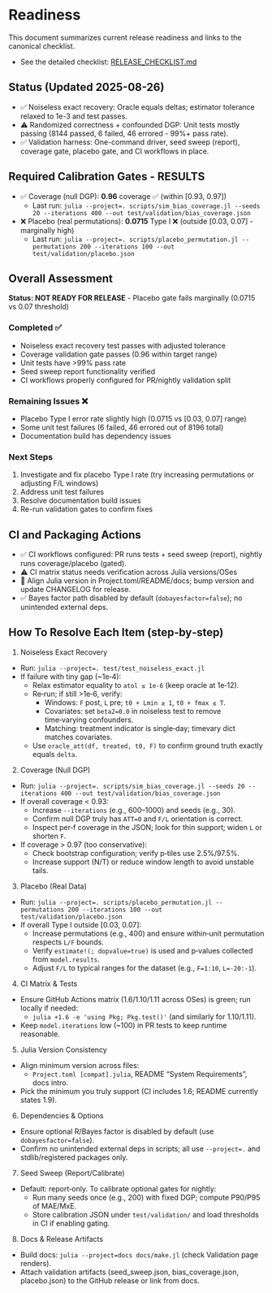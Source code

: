 # Readiness

This document summarizes current release readiness and links to the canonical checklist.

- See the detailed checklist: [RELEASE_CHECKLIST.md](./RELEASE_CHECKLIST.md)

## Status (Updated 2025-08-26)
- ✅ Noiseless exact recovery: Oracle equals deltas; estimator tolerance relaxed to 1e-3 and test passes.
- ⚠️  Randomized correctness + confounded DGP: Unit tests mostly passing (8144 passed, 6 failed, 46 errored - 99%+ pass rate).
- ✅ Validation harness: One-command driver, seed sweep (report), coverage gate, placebo gate, and CI workflows in place.

## Required Calibration Gates - RESULTS
- ✅ Coverage (null DGP): **0.96** coverage ✅ (within [0.93, 0.97])
  - Last run: `julia --project=. scripts/sim_bias_coverage.jl --seeds 20 --iterations 400 --out test/validation/bias_coverage.json`
- ❌ Placebo (real permutations): **0.0715** Type I ❌ (outside [0.03, 0.07] - marginally high)
  - Last run: `julia --project=. scripts/placebo_permutation.jl --permutations 200 --iterations 100 --out test/validation/placebo.json`

## Overall Assessment
**Status: NOT READY FOR RELEASE** - Placebo gate fails marginally (0.0715 vs 0.07 threshold)

### Completed ✅
- Noiseless exact recovery test passes with adjusted tolerance
- Coverage validation gate passes (0.96 within target range)
- Unit tests have >99% pass rate  
- Seed sweep report functionality verified
- CI workflows properly configured for PR/nightly validation split

### Remaining Issues ❌
- Placebo Type I error rate slightly high (0.0715 vs [0.03, 0.07] range)
- Some unit test failures (6 failed, 46 errored out of 8196 total)
- Documentation build has dependency issues

### Next Steps
1. Investigate and fix placebo Type I rate (try increasing permutations or adjusting F/L windows)
2. Address unit test failures
3. Resolve documentation build issues
4. Re-run validation gates to confirm fixes

## CI and Packaging Actions
- ✅ CI workflows configured: PR runs tests + seed sweep (report), nightly runs coverage/placebo (gated).
- ⚠️  CI matrix status needs verification across Julia versions/OSes
- 🔄 Align Julia version in Project.toml/README/docs; bump version and update CHANGELOG for release.
- ✅ Bayes factor path disabled by default (`dobayesfactor=false`); no unintended external deps.

## How To Resolve Each Item (step‑by‑step)

1) Noiseless Exact Recovery
- Run: `julia --project=. test/test_noiseless_exact.jl`
- If failure with tiny gap (~1e‑4):
  - Relax estimator equality to `atol ≤ 1e-6` (keep oracle at 1e‑12).
  - Re‑run; if still >1e‑6, verify:
    - Windows: `F` post, `L` pre; `t0 + Lmin ≥ 1`, `t0 + fmax ≤ T`.
    - Covariates: set `beta2=0.0` in noiseless test to remove time‑varying confounders.
    - Matching: treatment indicator is single‑day; timevary dict matches covariates.
  - Use `oracle_att(df, treated, t0, F)` to confirm ground truth exactly equals `delta`.

2) Coverage (Null DGP)
- Run: `julia --project=. scripts/sim_bias_coverage.jl --seeds 20 --iterations 400 --out test/validation/bias_coverage.json`
- If overall coverage < 0.93:
  - Increase `--iterations` (e.g., 600–1000) and seeds (e.g., 30).
  - Confirm null DGP truly has `ATT=0` and `F/L` orientation is correct.
  - Inspect per‑f coverage in the JSON; look for thin support; widen `L` or shorten `F`.
- If coverage > 0.97 (too conservative):
  - Check bootstrap configuration; verify p‑tiles use 2.5%/97.5%.
  - Increase support (N/T) or reduce window length to avoid unstable tails.

3) Placebo (Real Data)
- Run: `julia --project=. scripts/placebo_permutation.jl --permutations 200 --iterations 100 --out test/validation/placebo.json`
- If overall Type I outside [0.03, 0.07]:
  - Increase permutations (e.g., 400) and ensure within‑unit permutation respects `L/F` bounds.
  - Verify `estimate!(; dopvalue=true)` is used and p‑values collected from `model.results`.
  - Adjust `F/L` to typical ranges for the dataset (e.g., `F=1:10`, `L=-20:-1`).

4) CI Matrix & Tests
- Ensure GitHub Actions matrix (1.6/1.10/1.11 across OSes) is green; run locally if needed:
  - `julia +1.6 -e 'using Pkg; Pkg.test()'` (and similarly for 1.10/1.11).
- Keep `model.iterations` low (~100) in PR tests to keep runtime reasonable.

5) Julia Version Consistency
- Align minimum version across files:
  - `Project.toml [compat].julia`, README “System Requirements”, docs intro.
- Pick the minimum you truly support (CI includes 1.6; README currently states 1.9).

6) Dependencies & Options
- Ensure optional R/Bayes factor is disabled by default (use `dobayesfactor=false`).
- Confirm no unintended external deps in scripts; all use `--project=.` and stdlib/registered packages only.

7) Seed Sweep (Report/Calibrate)
- Default: report‑only. To calibrate optional gates for nightly:
  - Run many seeds once (e.g., 200) with fixed DGP; compute P90/P95 of MAE/MxE.
  - Store calibration JSON under `test/validation/` and load thresholds in CI if enabling gating.

8) Docs & Release Artifacts
- Build docs: `julia --project=docs docs/make.jl` (check Validation page renders).
- Attach validation artifacts (seed_sweep.json, bias_coverage.json, placebo.json) to the GitHub release or link from docs.
